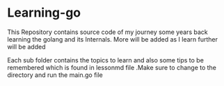 # Learning-go
This Repository contains source code of my journey some years back learning the golang and its Internals. More  will be added as I learn further  will be added


Each sub folder contains the topics to learn and also some tips to be remembered which is found in lessonmd file .Make sure to change to the directory and run the main.go file
